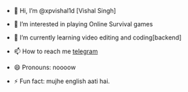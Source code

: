 - 👋 Hi, I’m @xpvishal1d [Vishal Singh]
- 👀 I’m interested in playing Online Survival games

- 🌱 I’m currently learning video editing and coding[backend]
- 📫 How to reach me [telegram](t.me/xpvishal)

- 😄 Pronouns: noooow
- ⚡ Fun fact: mujhe english aati hai.

<!---
xpvishal1d/xpvishal1d is a ✨ special ✨ repository because its `README.md` (this file) appears on your GitHub profile.
You can click the Preview link to take a look at your changes.
--->
